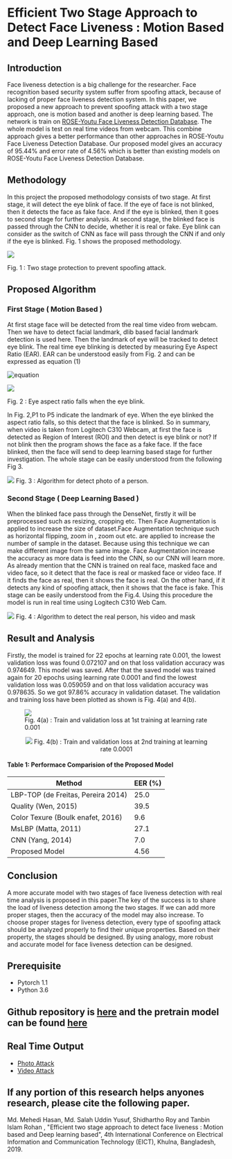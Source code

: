 # Efficient Two Stage Approach to Detect Face Liveness : Motion Based and Deep Learning Based
## Introduction
<p>
  Face liveness detection is a big challenge for the researcher. Face recognition based security system suffer from
  spoofing attack, because of lacking of proper face liveness detection system. In this paper, we proposed a new approach to
  prevent spoofing attack with a two stage approach, one is motion based and another is deep learning based. The network
  is train on <a href="http://rose1.ntu.edu.sg/Datasets/faceLivenessDetection.asp">ROSE-Youtu Face Liveness Detection
  Database</a>. The whole model is test on real time videos from webcam. This combine approach gives a better performance
  than other approaches in ROSE-Youtu Face Liveness Detection Database. Our proposed model gives an accuracy of 95.44% and
  error rate of 4.56% which is better than existing models on ROSE-Youtu Face Liveness Detection Database.
</p>


## Methodology
<p>
  In this project the proposed methodology consists of two stage. At first stage, it will detect the eye blink of face. If
  the eye of face is not blinked, then it detects the face as fake face. And if the eye is blinked, then it goes to second
  stage for further analysis. At second stage, the blinked face is passed through the CNN to decide, whether it is real or
  fake. Eye blink can consider as the switch of CNN as face will pass through the CNN if and only if the eye is blinked. 
  Fig. 1 shows the proposed methodology.
</p>

<p>
  <img src='Methodology.png' />
  <figcaption>Fig. 1 : Two stage protection to prevent spoofing attack.</figcaption>
</p>


## Proposed Algorithm
### First Stage ( Motion Based )
<p>
  At first stage face will be detected from the real time video from webcam. Then we have to detect facial landmark,
  dlib based facial landmark detection is used here. Then the landmark of eye will be tracked to detect eye blink. The
  real time eye blinking is detected by measuring Eye Aspect Ratio (EAR). EAR can be understood easily from Fig. 2 and
  can be expressed as equation (1)
</p>

![equation](equation.PNG)

<p>
  <img src="eye-blink.PNG" />
  <figcaption>Fig. 2 : Eye aspect ratio falls when the eye blink.</figcaption>
</p>
<p>
  In Fig. 2,P1 to P5 indicate the landmark of eye. When the eye blinked the aspect ratio falls, so this detect that the face
  is blinked. So in summary, when video is taken from Logitech C310 Webcam, at first the face is detected as Region of
  Interest (ROI) and then detect is eye blink or not? If not blink then the program shows the face as a fake face. If the
  face blinked, then the face will send to deep learning based stage for further investigation. The whole stage can be easily
  understood from the following Fig 3.
</p>


<p>
  <img src='full_algorithm_1.png' />
  Fig. 3 : Algorithm for detect photo of a person.
</p>

### Second Stage ( Deep Learning Based )
<p>
  When the blinked face pass through the DenseNet, firstly it will be preprocessed such as resizing, cropping etc. Then
  Face Augmentation is applied to increase the size of dataset.Face Augmentation technique such as horizontal flipping,
  zoom in , zoom out etc. are applied to increase the number of sample in the dataset. Because using this technique we can
  make different image from the same image. Face Augmentation increase the accuracy as more data is feed into the CNN, so our
  CNN will learn more. As already mention that the CNN is trained on real face, masked face and video face, so it detect that
  the face is real or masked face or video face. If it finds the face as real, then it shows the face is real. On the other
  hand, if it detects any kind of spoofing attack, then it shows that the face is fake. This stage can be easily understood
  from the Fig.4. Using this procedure the model is run in real time using Logitech C310 Web Cam.
</p>

<p>
  <img src='full_algorithm_2.png' />
  Fig. 4 : Algorithm to detect the real person, his video and mask
</p>

## Result and Analysis
<p>
  Firstly, the model is trained for 22 epochs at learning rate 0.001, the lowest validation loss was found 0.072107
  and on that loss validation accuracy was 0.974649. This model was saved. After that the saved model was trained again for
  20 epochs using learning rate 0.0001 and find the lowest validation loss was 0.059059 and on that loss validation accuracy
  was 0.978635. So we got 97.86% accuracy in validation dataset. The validation and training loss have been plotted as shown 
  is Fig. 4(a) and 4(b).

</p>

<figure>
  <img src="Train_vs_Valid_1.png" />
  <figcaption>Fig. 4(a) : Train and validation loss at 1st training at learning rate 0.001</figcaption>
</figure>

<figure align="center">
  <img src="liveliness_train_vs_valid_3.png" />
  Fig. 4(b) : Train and validation loss at 2nd training at learning rate 0.0001
</figure>



#### Table 1: Performace Comparision of the Proposed Model

Method | EER (%)
------------ | -------------
LBP-TOP (de Freitas, Pereira 2014) | 25.0
Quality (Wen, 2015) | 39.5
Color Texure (Boulk enafet, 2016) | 9.6
MsLBP (Matta, 2011) | 27.1
CNN (Yang, 2014) | 7.0
Proposed Model | 4.56


## Conclusion
<p>
  A more accurate model with two stages of face liveness detection with real time analysis is proposed in this paper.The key 
  of the success is to share the load of liveness detection among the two stages. If we can add more proper stages, then the 
  accuracy of the model may also increase. To choose proper stages for liveness detection, every type of spoofing attack 
  should be analyzed properly to find their unique properties. Based on their property, the stages should be designed. By 
  using analogy, more robust and accurate model for face liveness detection can be designed.
</p>

## Prerequisite
* Pytorch 1.1
* Python 3.6
## Github repository is <a href="https://github.com/MehediZ/face-liveness-detection">here</a> and the pretrain model can be found <a href="https://drive.google.com/open?id=1V3F734oa_29SLLvwe6gGgjzg65zP86zl">here</a>
## Real Time Output
* <a href="https://youtu.be/AsztKgsm2CU">Photo Attack</a>
* <a href="https://youtu.be/OrxPr2bmgS8">Video Attack</a>

## If any portion of this research helps anyones research, please cite the following paper.
<p>
  Md. Mehedi Hasan, Md. Salah Uddin Yusuf, Shidhartho Roy and Tanbin Islam Rohan , "Efficient two stage approach to detect 
  face liveness : Motion based and Deep learning based", 4th International Conference on Electrical Information and 
  Communication Technology (EICT), Khulna, Bangladesh, 2019.
</p>
